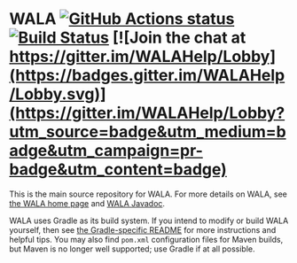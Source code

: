 WALA [![GitHub Actions status](https://github.com/wala/WALA/workflows/Continuous%20integration/badge.svg)](https://github.com/wala/WALA/actions?query=workflow%3A%22Continuous+integration%22) [![Build Status](https://travis-ci.org/wala/WALA.svg?branch=master)](https://travis-ci.org/wala/WALA) [![Join the chat at https://gitter.im/WALAHelp/Lobby](https://badges.gitter.im/WALAHelp/Lobby.svg)](https://gitter.im/WALAHelp/Lobby?utm_source=badge&utm_medium=badge&utm_campaign=pr-badge&utm_content=badge)
=====================

This is the main source repository for WALA.  For more details on WALA, see [the WALA home page](http://wala.sourceforge.net) and [WALA Javadoc](https://wala.github.io/javadoc).

WALA uses Gradle as its build system.  If you intend to modify or
build WALA yourself, then see [the Gradle-specific
README](README-Gradle.md) for more instructions and helpful tips.  You
may also find `pom.xml` configuration files for Maven builds, but
Maven is no longer well supported; use Gradle if at all possible.

